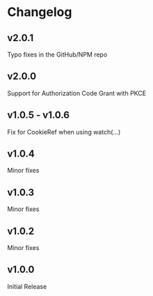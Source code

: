 # Changelog


## v2.0.1

Typo fixes in the GitHub/NPM repo

## v2.0.0

Support for Authorization Code Grant with PKCE

## v1.0.5 - v1.0.6

Fix for CookieRef when using watch(...)

## v1.0.4

Minor fixes

## v1.0.3

Minor fixes

## v1.0.2

Minor fixes

## v1.0.0

Initial Release
